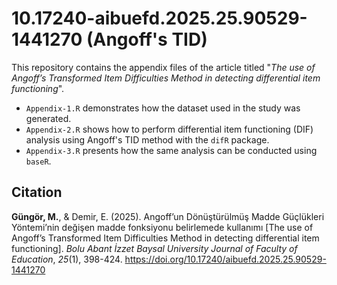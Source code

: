 # 10.17240-aibuefd.2025.25.90529-1441270 (Angoff's TID)

This repository contains the appendix files of the article titled "_The use of Angoff’s Transformed Item Difficulties Method in detecting differential item functioning_".
* `Appendix-1.R` demonstrates how the dataset used in the study was generated.
* `Appendix-2.R` shows how to perform differential item functioning (DIF) analysis using Angoff's TID method with the `difR` package.
* `Appendix-3.R` presents how the same analysis can be conducted using `baseR`.


## Citation
**Güngör, M.**, & Demir, E. (2025). Angoff’un Dönüştürülmüş Madde Güçlükleri Yöntemi’nin değişen madde fonksiyonu belirlemede kullanımı [The use of Angoff’s Transformed Item Difficulties Method in detecting differential item functioning]. _Bolu Abant İzzet Baysal University Journal of Faculty of Education_, _25_(1), 398-424. https://doi.org/10.17240/aibuefd.2025.25.90529-1441270
